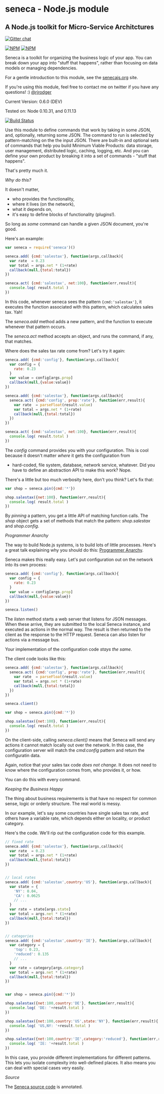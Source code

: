 # seneca - Node.js module

## A Node.js toolkit for Micro-Service Architctures

[![Gitter chat](https://badges.gitter.im/rjrodger/seneca.png)](https://gitter.im/rjrodger/seneca)

[![NPM](https://nodei.co/npm/seneca.png)](https://nodei.co/npm/seneca/)
[![NPM](https://nodei.co/npm-dl/seneca.png)](https://nodei.co/npm-dl/seneca/)

Seneca is a toolkit for organizing the business logic of your app. You
can break down your app into "stuff that happens", rather than
focusing on data models or managing dependencies.

For a gentle introduction to this module, see the
[senecajs.org](http://senecajs.org) site.


If you're using this module, feel free to contact me on twitter if you
have any questions! :) [@rjrodger](http://twitter.com/rjrodger)

Current Version: 0.6.0 (DEV)

Tested on: Node 0.10.31, and 0.11.13

[![Build Status](https://travis-ci.org/rjrodger/seneca.png?branch=master)](https://travis-ci.org/rjrodger/seneca)


Use this module to define commands that work by taking in some JSON,
and, optionally, returning some JSON. The command to run is selected
by pattern-matching on the the input JSON.  There are built-in and
optional sets of commands that help you build Minimum Viable Products:
data storage, user management, distributed logic, caching, logging,
etc.  And you can define your own product by breaking it into a set of
commands - "stuff that happens".

That's pretty much it.


_Why do this?_

It doesn't matter,

   * who provides the functionality,
   * where it lives (on the network),
   * what it depends on,
   * it's easy to define blocks of functionality (plugins!).

So long as _some_ command can handle a given JSON document, you're good.

Here's an example:

```javascript
var seneca = require('seneca')()

seneca.add( {cmd:'salestax'}, function(args,callback){
  var rate  = 0.23
  var total = args.net * (1+rate)
  callback(null,{total:total})
})

seneca.act( {cmd:'salestax', net:100}, function(err,result){
  console.log( result.total )
})
```

In this code, whenever seneca sees the pattern
<code>{cmd:'salestax'}</code>, it executes the function associated
with this pattern, which calculates sales tax. Yah!

The _seneca.add_ method adds a new pattern, and the function to execute whenever that pattern occurs.

The _seneca.act_ method accepts an object, and runs the command, if any, that matches.

Where does the sales tax rate come from? Let's try it again:

```javascript
seneca.add( {cmd:'config'}, function(args,callback){
  var config = {
    rate: 0.23
  }
  var value = config[args.prop]
  callback(null,{value:value})
})

seneca.add( {cmd:'salestax'}, function(args,callback){
  seneca.act( {cmd:'config', prop:'rate'}, function(err,result){
    var rate  = parseFloat(result.value)
    var total = args.net * (1+rate)
    callback(null,{total:total})
  })
})

seneca.act( {cmd:'salestax', net:100}, function(err,result){
  console.log( result.total )
})
```

The _config_ command provides you with your configuration. This is
cool because it doesn't matter _where_ it gets the configuration from
- hard-coded, file system, database, network service, whatever. Did
you have to define an abstraction API to make this work? Nope.

There's a little but too much verbosity here, don't you think? Let's fix that:


```javascript
var shop = seneca.pin({cmd:'*'})

shop.salestax({net:100}, function(err,result){
  console.log( result.total )
})
```

By _pinning_ a pattern, you get a little API of matching function calls.
The _shop_ object gets a set of methods that match the pattern: _shop.salestax_ and _shop.config_.


_Programmer Anarchy_

The way to build Node.js systems, is to build lots of little
processes. Here's a great talk explaining why you should do this:
[Programmer Anarchy](http://vimeo.com/43690647).

Seneca makes this really easy. Let's put configuration out on the
network into its own process:

```javascript
seneca.add( {cmd:'config'}, function(args,callback){
  var config = {
    rate: 0.23
  }
  var value = config[args.prop]
  callback(null,{value:value})
})

seneca.listen()
```

The _listen_ method starts a web server that listens for JSON
messages. When these arrive, they are submitted to the local Seneca
instance, and executed as actions in the normal way.  The result is
then returned to the client as the response to the HTTP
request. Seneca can also listen for actions via a message bus.

Your implementation of the configuration code _stays the same_.

The client code looks like this:


```javascript
seneca.add( {cmd:'salestax'}, function(args,callback){
  seneca.act( {cmd:'config', prop:'rate'}, function(err,result){
    var rate  = parseFloat(result.value)
    var total = args.net * (1+rate)
    callback(null,{total:total})
  })
})

seneca.client()

var shop = seneca.pin({cmd:'*'})

shop.salestax({net:100}, function(err,result){
  console.log( result.total )
})
```

On the client-side, calling _seneca.client()_ means that Seneca will
send any actions it cannot match locally out over the network. In this
case, the configuration server will match the _cmd:config_ pattern and
return the configuratin data.

Again, notice that your sales tax code _does not change_. It does not
need to know where the configuration comes from, who provides it, or
how.

You can do this with every command.


_Keeping the Business Happy_

The thing about business requirements is that have no respect for
common sense, logic or orderly structure. The real world is
messy. 

In our example, let's say some countries have single sales tax rate,
and others have a variable rate, which depends either on locality, or product category.

Here's the code. We'll rip out the configuration code for this example.

```javascript
// fixed rate
seneca.add( {cmd:'salestax'}, function(args,callback){
  var rate  = 0.23
  var total = args.net * (1+rate)
  callback(null,{total:total})
})


// local rates
seneca.add( {cmd:'salestax',country:'US'}, function(args,callback){
  var state = {
    'NY': 0.04,
    'CA': 0.0625
    // ...
  }
  var rate = state[args.state]
  var total = args.net * (1+rate)
  callback(null,{total:total})
})


// categories
seneca.add( {cmd:'salestax',country:'IE'}, function(args,callback){
  var category = {
    'top': 0.23,
    'reduced': 0.135
    // ...
  }
  var rate = category[args.category]
  var total = args.net * (1+rate)
  callback(null,{total:total})
})


var shop = seneca.pin({cmd:'*'})

shop.salestax({net:100,country:'DE'}, function(err,result){
  console.log( 'DE: '+result.total )
})

shop.salestax({net:100,country:'US',state:'NY'}, function(err,result){
  console.log( 'US,NY: '+result.total )
})

shop.salestax({net:100,country:'IE',category:'reduced'}, function(err,result){
  console.log( 'IE: '+result.total )
})

```

In this case, you provide different implementations for different
patterns. This lets you isolate complexity into well-defined
places. It also means you can deal with special cases very easily.



_Source_

The [Seneca source code](http://senecajs.org/doc/seneca.html) is annotated.

